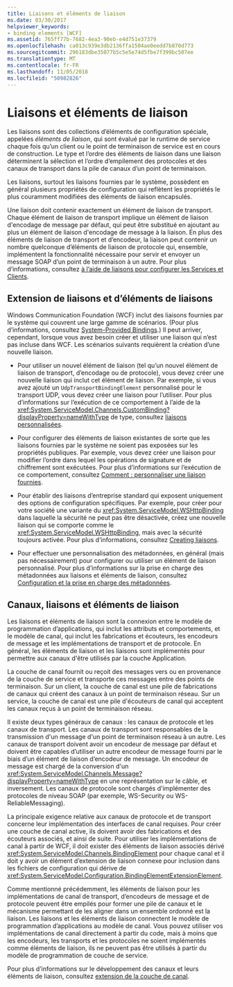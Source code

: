 ```yaml
---
title: Liaisons et éléments de liaison
ms.date: 03/30/2017
helpviewer_keywords:
- binding elements [WCF]
ms.assetid: 765ff77b-7682-4ea3-90eb-e4d751e37379
ms.openlocfilehash: ca013c939e3db2136ffa1504ae0eedd7b870d773
ms.sourcegitcommit: 296183dbe35077b5c5e5e74d5fbe7f399bc507ee
ms.translationtype: MT
ms.contentlocale: fr-FR
ms.lasthandoff: 11/05/2018
ms.locfileid: "50982826"
---
```

# <a name="bindings-and-binding-elements"></a>Liaisons et éléments de liaison
Les liaisons sont des collections d’éléments de configuration spéciale, appelées *éléments de liaison*, qui sont évalué par le runtime de service chaque fois qu’un client ou le point de terminaison de service est en cours de construction. Le type et l’ordre des éléments de liaison dans une liaison déterminent la sélection et l’ordre d’empilement des protocoles et des canaux de transport dans la pile de canaux d’un point de terminaison.  
  
 Les liaisons, surtout les liaisons fournies par le système, possèdent en général plusieurs propriétés de configuration qui reflètent les propriétés le plus couramment modifiées des éléments de liaison encapsulés.  
  
 Une liaison doit contenir exactement un élément de liaison de transport. Chaque élément de liaison de transport implique un élément de liaison d'encodage de message par défaut, qui peut être substitué en ajoutant au plus un élément de liaison d'encodage de message à la liaison. En plus des éléments de liaison de transport et d’encodeur, la liaison peut contenir un nombre quelconque d’éléments de liaison de protocole qui, ensemble, implémentent la fonctionnalité nécessaire pour servir et envoyer un message SOAP d’un point de terminaison à un autre. Pour plus d’informations, consultez [à l’aide de liaisons pour configurer les Services et Clients](../../../../docs/framework/wcf/using-bindings-to-configure-services-and-clients.md).  
  
## <a name="extending-bindings-and-binding-elements"></a>Extension de liaisons et d’éléments de liaisons  
 Windows Communication Foundation (WCF) inclut des liaisons fournies par le système qui couvrent une large gamme de scénarios. (Pour plus d’informations, consultez [System-Provided Bindings](../../../../docs/framework/wcf/system-provided-bindings.md).) Il peut arriver, cependant, lorsque vous avez besoin créer et utiliser une liaison qui n’est pas incluse dans WCF. Les scénarios suivants requièrent la création d’une nouvelle liaison.  
  
-   Pour utiliser un nouvel élément de liaison (tel qu’un nouvel élément de liaison de transport, d’encodage ou de protocole), vous devez créer une nouvelle liaison qui inclut cet élément de liaison. Par exemple, si vous avez ajouté un `UdpTransportBindingElement` personnalisé pour le transport UDP, vous devez créer une liaison pour l’utiliser. Pour plus d’informations sur l’exécution de ce comportement à l’aide de la <xref:System.ServiceModel.Channels.CustomBinding?displayProperty=nameWithType> de type, consultez [liaisons personnalisées](../../../../docs/framework/wcf/extending/custom-bindings.md).  
  
-   Pour configurer des éléments de liaison existantes de sorte que les liaisons fournies par le système ne soient pas exposées sur les propriétés publiques. Par exemple, vous devez créer une liaison pour modifier l’ordre dans lequel les opérations de signature et de chiffrement sont exécutées. Pour plus d’informations sur l’exécution de ce comportement, consultez [Comment : personnaliser une liaison fournies](../../../../docs/framework/wcf/extending/how-to-customize-a-system-provided-binding.md).  
  
-   Pour établir des liaisons d’entreprise standard qui exposent uniquement des options de configuration spécifiques. Par exemple, pour créer pour votre société une variante du <xref:System.ServiceModel.WSHttpBinding> dans laquelle la sécurité ne peut pas être désactivée, créez une nouvelle liaison qui se comporte comme le <xref:System.ServiceModel.WSHttpBinding>, mais avec la sécurité toujours activée. Pour plus d’informations, consultez [Creating liaisons](../../../../docs/framework/wcf/extending/creating-user-defined-bindings.md).  
  
-   Pour effectuer une personnalisation des métadonnées, en général (mais pas nécessairement) pour configurer ou utiliser un élément de liaison personnalisé. Pour plus d’informations sur la prise en charge des métadonnées aux liaisons et éléments de liaison, consultez [Configuration et la prise en charge des métadonnées](../../../../docs/framework/wcf/extending/configuration-and-metadata-support.md).  
  
  
## <a name="channels-bindings-and-binding-elements"></a>Canaux, liaisons et éléments de liaison  
 Les liaisons et éléments de liaison sont la connexion entre le modèle de programmation d’applications, qui inclut les attributs et comportements, et le modèle de canal, qui inclut les fabrications et écouteurs, les encodeurs de message et les implémentations de transport et de protocole. En général, les éléments de liaison et les liaisons sont implémentés pour permettre aux canaux d'être utilisés par la couche Application.  
  
 La couche de canal fournit ou reçoit des messages vers ou en provenance de la couche de service et transporte ces messages entre des points de terminaison. Sur un client, la couche de canal est une pile de fabrications de canaux qui créent des canaux à un point de terminaison réseau. Sur un service, la couche de canal est une pile d'écouteurs de canal qui acceptent les canaux reçus à un point de terminaison réseau.  
  
 Il existe deux types généraux de canaux : les canaux de protocole et les canaux de transport. Les canaux de transport sont responsables de la transmission d'un message d'un point de terminaison réseau à un autre. Les canaux de transport doivent avoir un encodeur de message par défaut et doivent être capables d’utiliser un autre encodeur de message fourni par le biais d’un élément de liaison d’encodeur de message. Un encodeur de message est chargé de la conversion d'un <xref:System.ServiceModel.Channels.Message?displayProperty=nameWithType> en une représentation sur le câble, et inversement. Les canaux de protocole sont chargés d'implémenter des protocoles de niveau SOAP (par exemple, WS-Security ou WS-ReliableMessaging).  
  
 La principale exigence relative aux canaux de protocole et de transport concerne leur implémentation des interfaces de canal requises. Pour créer une couche de canal active, ils doivent avoir des fabrications et des écouteurs associés, et ainsi de suite. Pour utiliser les implémentations de canal à partir de WCF, il doit exister des éléments de liaison associés dérivé <xref:System.ServiceModel.Channels.BindingElement> pour chaque canal et il doit y avoir un élément d’extension de liaison connexe pour inclusion dans les fichiers de configuration qui dérive de <xref:System.ServiceModel.Configuration.BindingElementExtensionElement>.  
  
 Comme mentionné précédemment, les éléments de liaison pour les implémentations de canal de transport, d’encodeurs de message et de protocole peuvent être empilés pour former une pile de canaux et le mécanisme permettant de les aligner dans un ensemble ordonné est la liaison. Les liaisons et les éléments de liaison connectent le modèle de programmation d’applications au modèle de canal. Vous pouvez utiliser vos implémentations de canal directement à partir du code, mais à moins que les encodeurs, les transports et les protocoles ne soient implémentés comme éléments de liaison, ils ne peuvent pas être utilisés à partir du modèle de programmation de couche de service.  
  
 Pour plus d’informations sur le développement des canaux et leurs éléments de liaison, consultez [extension de la couche de canal](../../../../docs/framework/wcf/extending/extending-the-channel-layer.md).
